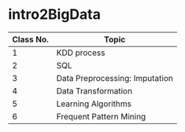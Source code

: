 # intro2BigData

| Class No. |Topic|
|-----------|-----|
| 1         |KDD process|
| 2         |SQL|
| 3         |Data Preprocessing: Imputation|
| 4         |Data Transformation|
| 5         |Learning Algorithms|
| 6         |Frequent Pattern Mining|

